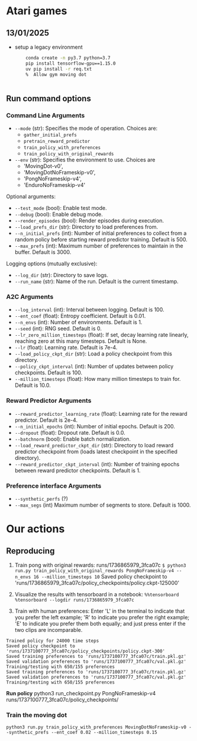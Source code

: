 # Atari games

## 13/01/2025

- setup a legacy environment

    ```bash
        conda create -n py3.7 python=3.7
        pip install tensorflow-gpu==1.15.0
        uv pip install -r req.txt
        %  Allow gym moving dot
        
    ```
## Run command options

### Command Line Arguments

- `--mode` (str): Specifies the mode of operation. Choices are:
    - `gather_initial_prefs`
    - `pretrain_reward_predictor`
    - `train_policy_with_preferences`
    - `train_policy_with_original_rewards`
- `--env` (str): Specifies the environment to use. Choices are
    - 'MovingDot-v0', 
    - 'MovingDotNoFrameskip-v0',
    - 'PongNoFrameskip-v4',
    - 'EnduroNoFrameskip-v4'

Optional arguments:
- `--test_mode` (bool): Enable test mode.
- `--debug` (bool): Enable debug mode.
- `--render_episodes` (bool): Render episodes during execution.
- `--load_prefs_dir` (str): Directory to load preferences from.
- `--n_initial_prefs` (int): Number of initial preferences to collect from a random policy before starting reward predictor training. Default is 500.
- `--max_prefs` (int): Maximum number of preferences to maintain in the buffer. Default is 3000.

Logging options (mutually exclusive): 
- `--log_dir` (str): Directory to save logs.
- `--run_name` (str): Name of the run. Default is the current timestamp.

### A2C Arguments

- `--log_interval` (int): Interval between logging. Default is 100.
- `--ent_coef` (float): Entropy coefficient. Default is 0.01.
- `--n_envs` (int): Number of environments. Default is 1.
- `--seed` (int): RNG seed. Default is 0.
- `--lr_zero_million_timesteps` (float): If set, decay learning rate linearly, reaching zero at this many timesteps. Default is None.
- `--lr` (float): Learning rate. Default is 7e-4.
- `--load_policy_ckpt_dir` (str): Load a policy checkpoint from this directory.
- `--policy_ckpt_interval` (int): Number of updates between policy checkpoints. Default is 100.
- `--million_timesteps` (float): How many million timesteps to train for. Default is 10.0.

### Reward Predictor Arguments

- `--reward_predictor_learning_rate` (float): Learning rate for the reward predictor. Default is 2e-4.
- `--n_initial_epochs` (int): Number of initial epochs. Default is 200.
- `--dropout` (float): Dropout rate. Default is 0.0.
- `--batchnorm` (bool): Enable batch normalization.
- `--load_reward_predictor_ckpt_dir` (str): Directory to load reward predictor checkpoint from (loads latest checkpoint in the specified directory).
- `--reward_predictor_ckpt_interval` (int): Number of training epochs between reward predictor checkpoints. Default is 1.

### Preference interface Arguments

- `--synthetic_perfs` (?)
- `--max_segs` (int) Maximum number of segments to store. Default is 1000.




# Our actions

## Reproducing
1. Train pong with original rewards: runs/1736865979_3fca07c
`$ python3 run.py train_policy_with_original_rewards PongNoFrameskip-v4 --n_envs 16 --million_timesteps 10`
Saved policy checkpoint to 'runs/1736865979_3fca07c/policy_checkpoints/policy.ckpt-125000'

2. Visualize the results with tensorboard in a notebook:
`%%tensorboard`
`%tensorboard --logdir runs/1736865979_3fca07c`



3. Train with human preferences: 
Enter 'L' in the terminal to indicate that you prefer the left example; 'R' to indicate
you prefer the right example; 'E' to indicate you prefer them both equally; and
just press enter if the two clips are incomparable.


```SHELL
Trained policy for 24000 time steps
Saved policy checkpoint to 'runs/1737100777_3fca07c/policy_checkpoints/policy.ckpt-300'
Saved training preferences to 'runs/1737100777_3fca07c/train.pkl.gz'
Saved validation preferences to 'runs/1737100777_3fca07c/val.pkl.gz'
Training/testing with 650/155 preferences
Saved training preferences to 'runs/1737100777_3fca07c/train.pkl.gz'
Saved validation preferences to 'runs/1737100777_3fca07c/val.pkl.gz'
Training/testing with 650/155 preferences
```

**Run policy**
python3 run_checkpoint.py PongNoFrameskip-v4 runs/1737100777_3fca07c/policy_checkpoints/

 

 ### Train the moving dot
 ```shell
 python3 run.py train_policy_with_preferences MovingDotNoFrameskip-v0 --synthetic_prefs --ent_coef 0.02 --million_timesteps 0.15
 ```